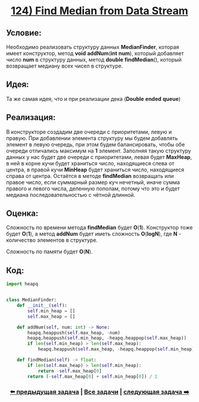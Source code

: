 <div align='center'>
<h1><a href='https://leetcode.com/problems/find-median-from-data-stream/description/'><strong>124) Find Median from Data Stream</strong></a></h1>
</div>

## **Условие:**

Необходимо реализовать структуру данных **MedianFinder**, которая имеет конструктор, метод **void** **addNum**(**int** **num**), который добавляет число **num** в структуру данных, метод **double** **findMedian**(), который возвращает медиану всех чисел в структуре.

## **Идея:**

Та же самая идея, что и при реализации дека (**Double** **ended** **queue**)

## **Реализация:**

В конструкторе создадим две очереди с приоритетами, левую и правую. При добавлении элемента структуру мы будем добавлять элемент в левую очередь, при этом будем балансировать, чтобы обе очереди отличались максимум на **1** элемент. Заполняя такую структуру данных у нас будет две очереди с приоритетами, левая будет **MaxHeap**, в ней в корне кучи будет храниться число, находящиеся слева от центра, в правой кучи **MinHeap** будет храниться число, находящиеся справа от центра. Остаётся в методе **findMedian** возвращать или правое число, если суммарный размер куч нечетный, иначе сумма правого и левого числа, деленную пополам, потому что это и будет медиана последовательностью с чётной длинной.



## **Оценка:**

Сложность по времени метода **findMedian** будет **O**(**1**). Конструктор тоже будет **O**(**1**), а метод **addNum** будет иметь сложность **O**(**logN**), где **N** - количество элементов в структуре.

Сложность по памяти будет **O**(**N**).

## Код:
```python
import heapq


class MedianFinder:
    def __init__(self):
        self.min_heap = []
        self.max_heap = []

    def addNum(self, num: int) -> None:
        heapq.heappush(self.max_heap, -num)
        heapq.heappush(self.min_heap, -heapq.heappop(self.max_heap))
        if len(self.min_heap) > len(self.max_heap):
            heapq.heappush(self.max_heap, -heapq.heappop(self.min_heap))

    def findMedian(self) -> float:
        if len(self.max_heap) > len(self.min_heap):
            return -self.max_heap[0]
        return (-self.max_heap[0] + self.min_heap[0]) / 2

```

<div align='center'><h3><a href='https://github.com/TAskMAster339/PythonAlgorithms/tree/main/123.Find%20K%20Pairs%20with%20Smallest%20Sums'>⬅️ предыдущая задача</a>&nbsp;|&nbsp;<a href='https://github.com/TAskMAster339/PythonAlgorithms/tree/main/README.md'>Все задачи</a>&nbsp;|&nbsp;<a href='https://github.com/TAskMAster339/PythonAlgorithms/tree/main/125.Add%20Binary'>следующая задача ➡️</a></h3></div>